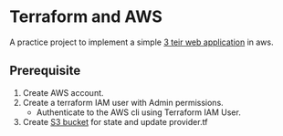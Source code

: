 # Terraform and AWS

A practice project to implement a simple [3 teir web application](./aws_3_teir.drawio.svg) in aws.

## Prerequisite

1. Create AWS account.
2. Create a terraform IAM user with Admin permissions.
    - Authenticate to the AWS cli using Terraform IAM User.
3. Create [S3 bucket](https://developer.hashicorp.com/terraform/language/settings/backends/s3) for state and update provider.tf
